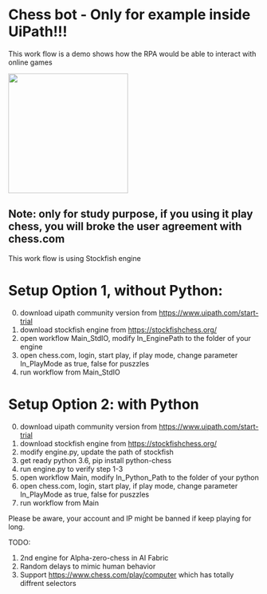 [image1]:https://www.chess.com/bundles/web/images/web/board-puzzles.600ddf36@2x.png

# Chess bot - Only for example inside UiPath!!!

This work flow is a demo shows how the RPA would be able to interact with online games

<img src="https://www.chess.com/bundles/web/images/web/board-puzzles.600ddf36@2x.png"  width="240">


## Note: only for study purpose, if you using it play chess, you will broke the user agreement with chess.com

This work flow is using Stockfish engine

# Setup Option 1, without Python:

0. download uipath community version from https://www.uipath.com/start-trial
1. download stockfish engine from https://stockfishchess.org/
3. open workflow Main_StdIO, modify In_EnginePath to the folder of your engine
4. open chess.com, login, start play, if play mode, change parameter In_PlayMode as true, false for puszzles
5. run workflow from Main_StdIO

# Setup Option 2: with Python 

0. download uipath community version from https://www.uipath.com/start-trial
1. download stockfish engine from https://stockfishchess.org/
2. modify engine.py, update the path of stockfish
3. get ready python 3.6, pip install python-chess
4. run engine.py to verify step 1-3
5. open workflow Main, modify In_Python_Path to the folder of your python
6. open chess.com, login, start play, if play mode, change parameter In_PlayMode as true, false for puszzles
7. run workflow from Main

Please be aware, your account and IP might be banned if keep playing for long.

TODO:
1. 2nd engine for Alpha-zero-chess in AI Fabric
2. Random delays to mimic human behavior  
3. Support https://www.chess.com/play/computer which has totally diffrent selectors
